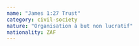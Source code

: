```yaml
---
name: "James 1:27 Trust"
category: civil-society
nature: "Organisation à but non lucratif"
nationality: ZAF
---
```

